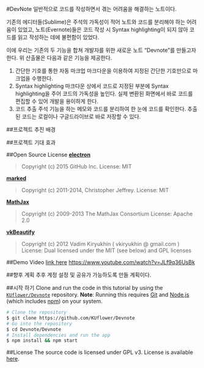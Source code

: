 #DevNote
일반적으로 코드를 작성하면서 겪는 어려움을 해결하는 노트이다.

기존의 에디터들(Sublime)은 주석의 가독성이 적어 노트와 코드를 분리해야 하는 어려움이 있었고, 노트(Evernote)들은 코드 작성 시 Syntax highlighting이 되지 않아 코드를 읽고 작성하는 데에 불편함이 있었다.

이에 우리는 기존의 두 기능을 합쳐 개발자를 위한 새로운 노트 “Devnote”를 만들고자 한다.
위 산출물은 다음과 같은 기능을 제공한다.

1. 간단한 기호를 통한 자동 마크업
  마크다운을 이용하여 지정된 간단한 기호만으로 마크업을 수행한다.
2. Syntax highlighting
마크다운 상에서 코드로 지정된 부분에 Syntax highlighting을 주어 코드의 가독성을 높인다. 실제 변환된 화면에서 바로 코드를 편집할 수 있어 개발을 용이하게 한다.
3. 코드 추출
주석 기능을 하는 메모와 코드를 분리하여 한 눈에 코드를 확인한다. 추출 된 코드는 로컬이나 구글드라이브로 바로 저장할 수 있다.

##프로젝트 추진 배경

##프로젝트 기대 효과

##Open Source License
**[electron](https://github.com/atom/electron)**
>Copyright (c) 2015 GitHub Inc.
License: MIT

**[marked](https://github.com/chjj/marked)**
>Copyright (c) 2011-2014, Christopher Jeffrey.
License: MIT

**[MathJax](http://www.mathjax.org/)**
>Copyright (c) 2009-2013 The MathJax Consortium
License: Apache 2.0

**[vkBeautify](http://www.eslinstructor.net/vkbeautify/)**
>Copyright (c) 2012 Vadim Kiryukhin ( vkiryukhin @ gmail.com )
License: Dual licensed under the MIT (see below) and GPL licenses

##Demo Video
[link here](https://www.youtube.com/watch?v=JLf9q36UsBk)
https://www.youtube.com/watch?v=JLf9q36UsBk

##향후 계획
추후 계정 설정 및 공유가 가능하도록 만들 계획이다.

##시작 하기
Clone and run the code in this tutorial by using the [`KUflower/Devnote`](https://github.com/KUflower/Devnote)
repository.
**Note**: Running this requires [Git](https://git-scm.com) and [Node.js](https://nodejs.org/en/download/) (which includes [npm](https://npmjs.org)) on your system.

```bash
# Clone the repository
$ git clone https://github.com/KUflower/Devnote
# Go into the repository
$ cd Devnote/Devnote
# Install dependencies and run the app
$ npm install && npm start
```

##License
The source code is licensed under GPL v3. License is available [here](https://github.com/KUflower/Devnote/blob/master/LICENSE).